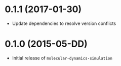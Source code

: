 # 0.1.1 (2017-01-30)

* Update dependencies to resolve version conflicts


# 0.1.0 (2015-05-DD)

* Initial release of `molecular-dynamics-simulation`
